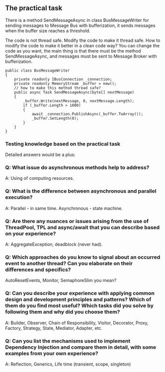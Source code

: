 ﻿## The practical task

There is a method SendMessageAsync in class BusMessageWriter for sending messages to Message Bus with bufferization, it sends messages when the buffer size reaches a threshold.

The code is not thread safe. Modify the code to make it thread safe. How to modify the code to make it better in a clean code way? You can change the code as you want, the main thing is that there must be the method SendMessageAsync, and messages must be sent to Message Broker with bufferization.

```
public class BusMessageWriter
{
	private readonly IBusConnection _connection;
	private readonly MemoryStream _buffer = new();
	// how to make this method thread safe?
	public async Task SendMessageAsync(byte[] nextMessage)
	{
		_buffer.Write(nextMessage, 0, nextMessage.Length);
		if (_buffer.Length > 1000)
		{
			await _connection.PublishAsync(_buffer.ToArray());
			_buffer.SetLength(0);
		}
	}
}
```

### Testing knowledge based on the practical task

Detailed answers would be a plus:

### Q: What issue do asynchronous methods help to address?
A: Using of computing resources.

### Q: What is the difference between asynchronous and parallel execution?
A: Parallel - in same time. Asynchronous - state machine.

### Q: Are there any nuances or issues arising from the use of ThreadPool, TPL and async/await that you can describe based on your experience?
A: AggregateException, deadblock (never had).

### Q: Which approaches do you know to signal about an occurred event to another thread? Can you elaborate on their differences and specifics?
AutoResetEvents, Monitor, SemaphoreSlim you mean?

### Q: Can you describe your experience with applying common design and development principles and patterns? Which of them do you find most useful? Which tasks did you solve by following them and why did you choose them?
A: Builder, Observer, Chain of Responsibility, Visitor, Decorator, Proxy, Factory, Strategy, State, Mediator, Adapter, etc.

### Q: Can you list the mechanisms used to implement Dependency Injection and compare them in detail, with some examples from your own experience?
A: Reflection, Generics, Life time (transient, scope, singleton)


